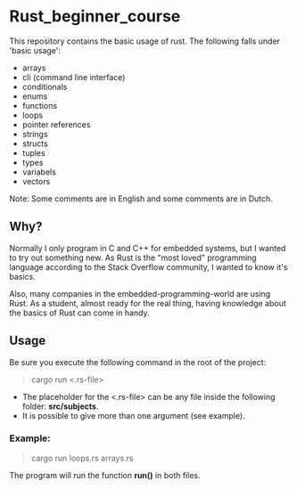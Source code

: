 # Rust_beginner_course

This repository contains the basic usage of rust. The following falls under 'basic usage':
- arrays
- cli (command line interface)
- conditionals
- enums
- functions
- loops
- pointer references
- strings
- structs
- tuples
- types
- variabels
- vectors

Note: Some comments are in English and some comments are in Dutch.

## Why?

Normally I only program in C and C++ for embedded systems, but I wanted to try out something new.
As Rust is the "most loved" programming language according to the Stack Overflow community, I wanted to know it's basics.

Also, many companies in the embedded-programming-world are using Rust. As a student, almost ready for the real thing, having knowledge about the basics of Rust can come in handy.

## Usage
Be sure you execute  the following command in the root of the project:

> cargo run <.rs-file>

- The placeholder for the <.rs-file> can be any file inside the following folder: **src/subjects**.
- It is possible to give more than one argument (see example).

### Example:
> cargo run loops.rs arrays.rs

The program will run the function **run()** in both files.
